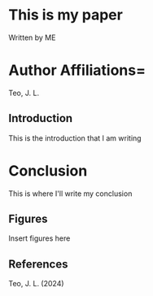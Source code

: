 # This is my paper
Written by ME

# Author Affiliations=
Teo, J. L.

## Introduction

This is the introduction that I am writing

# Conclusion

This is where I'll write my conclusion

## Figures
Insert figures here

## References

Teo, J. L. (2024)
